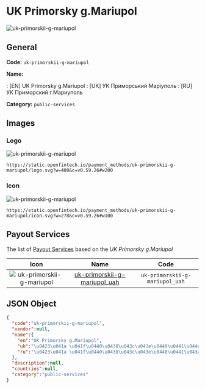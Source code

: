 
# UK Primorsky g.Mariupol 
![uk-primorskii-g-mariupol](https://static.openfintech.io/payment_methods/uk-primorskii-g-mariupol/logo.svg?w=400&c=v0.59.26#w200)  

## General 
**Code:** `uk-primorskii-g-mariupol` 
 
**Name:** 
 
:	[EN] UK Primorsky g.Mariupol 
:	[UK] УК Приморський Маріуполь 
:	[RU] УК Приморский г.Мариуполь 
 
**Category:** `public-services` 
 

## Images 

### Logo 
![uk-primorskii-g-mariupol](https://static.openfintech.io/payment_methods/uk-primorskii-g-mariupol/logo.svg?w=400&c=v0.59.26#w200)  

```
https://static.openfintech.io/payment_methods/uk-primorskii-g-mariupol/logo.svg?w=400&c=v0.59.26#w200
```  

### Icon 
![uk-primorskii-g-mariupol](https://static.openfintech.io/payment_methods/uk-primorskii-g-mariupol/icon.svg?w=278&c=v0.59.26#w100)  

```
https://static.openfintech.io/payment_methods/uk-primorskii-g-mariupol/icon.svg?w=278&c=v0.59.26#w100
```  

## Payout Services 
 
The list of [Payout Services](/payout-services/) based on the _UK Primorsky g.Mariupol_ 

|Icon|Name|Code| 
|:---:|:---:|:---:| 
|![uk-primorskii-g-mariupol](https://static.openfintech.io/payout_methods/uk-primorskii-g-mariupol/icon.png?w=278&c=v0.59.26#w40) |[uk-primorskii-g-mariupol_uah](/payout-services/uk-primorskii-g-mariupol_uah/)|`uk-primorskii-g-mariupol_uah`| 
 

## JSON Object 

```json
{
  "code":"uk-primorskii-g-mariupol",
  "vendor":null,
  "name":{
    "en":"UK Primorsky g.Mariupol",
    "uk":"\u0423\u041a \u041f\u0440\u0438\u043c\u043e\u0440\u0441\u044c\u043a\u0438\u0439 \u041c\u0430\u0440\u0456\u0443\u043f\u043e\u043b\u044c",
    "ru":"\u0423\u041a \u041f\u0440\u0438\u043c\u043e\u0440\u0441\u043a\u0438\u0439 \u0433.\u041c\u0430\u0440\u0438\u0443\u043f\u043e\u043b\u044c"
  },
  "description":null,
  "countries":null,
  "category":"public-services"
}
```  
